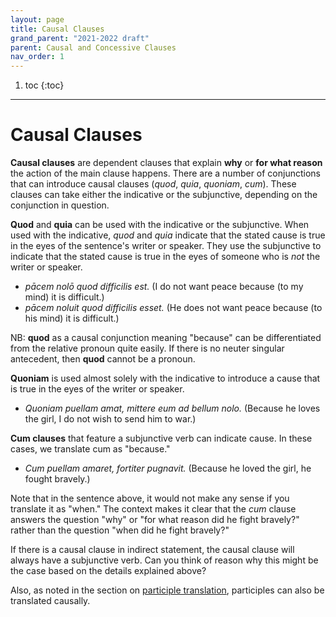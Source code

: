 ```yaml
---
layout: page
title: Causal Clauses
grand_parent: "2021-2022 draft"
parent: Causal and Concessive Clauses
nav_order: 1
---
```


1. toc
{:toc}

***

# Causal Clauses

**Causal clauses** are dependent clauses that explain **why** or **for what reason** the action of the main clause happens. There are a number of conjunctions that can introduce causal clauses (*quod*, *quia*, *quoniam*, *cum*). These clauses can take either the indicative or the subjunctive, depending on the conjunction in question.

**Quod** and **quia** can be used with the indicative or the subjunctive. When used with the indicative, *quod* and *quia* indicate that the stated cause is true in the eyes of the sentence's writer or speaker. They use the subjunctive to indicate that the stated cause is true in the eyes of someone who is *not* the writer or speaker.

- *pācem nolō quod difficilis est.* (I do not want peace because (to my mind) it is difficult.)
- *pācem noluit quod difficilis esset.* (He does not want peace because (to his mind) it is difficult.)

NB: **quod** as a causal conjunction meaning "because" can be differentiated from the relative pronoun quite easily. If there is no neuter singular antecedent, then **quod** cannot be a pronoun.

**Quoniam** is used almost solely with the indicative to introduce a cause that is true in the eyes of the writer or speaker.

- *Quoniam puellam amat, mittere eum ad bellum nolo.* (Because he loves the girl, I do not wish to send him to war.)

**Cum clauses** that feature a subjunctive verb can indicate cause. In these cases, we translate cum as "because."

- *Cum puellam amaret, fortiter pugnavit.* (Because he loved the girl, he fought bravely.)

Note that in the sentence above, it would not make any sense if you translate it as "when." The context makes it clear that the *cum* clause answers the question "why" or "for what reason did he fight bravely?" rather than the question "when did he fight bravely?"

If there is a causal clause in indirect statement, the causal clause will always have a subjunctive verb. Can you think of reason why this might be the case based on the details explained above?

Also, as noted in the section on [participle translation](../../10-participles/tense-and-translation/#3-subordinate-clause), participles can also be translated causally.
